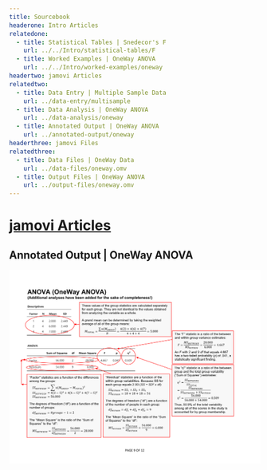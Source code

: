 ```yaml
---
title: Sourcebook
headerone: Intro Articles
relatedone:
  - title: Statistical Tables | Snedecor's F
    url: ../../Intro/statistical-tables/F
  - title: Worked Examples | OneWay ANOVA
    url: ../../Intro/worked-examples/oneway
headertwo: jamovi Articles
relatedtwo:
  - title: Data Entry | Multiple Sample Data
    url: ../data-entry/multisample
  - title: Data Analysis | OneWay ANOVA
    url: ../data-analysis/oneway
  - title: Annotated Output | OneWay ANOVA
    url: ../annotated-output/oneway
headerthree: jamovi Files
relatedthree:
  - title: Data Files | OneWay Data
    url: ../data-files/oneway.omv
  - title: Output Files | OneWay ANOVA
    url: ../output-files/oneway.omv
---
```


# [jamovi Articles](../index.md)

## Annotated Output | OneWay ANOVA

<p align="center"><kbd><img src="oneway.png"></kbd></p>
